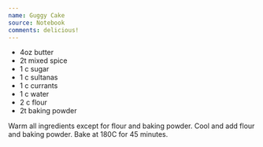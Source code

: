 ```yaml
---
name: Guggy Cake
source: Notebook
comments: delicious!
---
```


* 4oz butter
* 2t mixed spice
* 1 c sugar
* 1 c sultanas
* 1 c currants
* 1 c water
* 2 c flour
* 2t baking powder

Warm all ingredients except for flour and baking powder.  Cool and add flour and baking powder.  Bake at 180C for 45 minutes.

